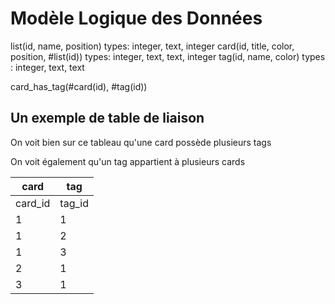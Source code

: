 # Modèle Logique des Données

list(id, name, position)   types: integer, text, integer
card(id, title, color, position, #list(id))  types: integer, text, text, integer
tag(id, name, color)            types : integer, text, text

card_has_tag(#card(id), #tag(id))



## Un exemple de table de liaison

On voit bien sur ce tableau qu'une card possède plusieurs tags

On voit également qu'un tag appartient à plusieurs cards

|card|tag|
|---|---|
|card_id|tag_id|
|1|1|
|1|2|
|1|3|
|2|1|
|3|1|

